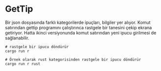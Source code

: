 # GetTip

Bir json dosyasında farklı kategorilerde ipuçları, bilgiler yer alıyor. Komut satırından gettip programını çalıştırınca rastgele bir tanesini çekip ekrana getiriyor. Hatta ikinci versiyonunda komut satırından yeni ipucu girilmesi de sağlanabilir.

```shell
# rastgele bir ipucu döndürür
cargo run r

# Örnek olarak rust kategorisinden rastgele bir ipucu döndürür
cargo run r rust
```

